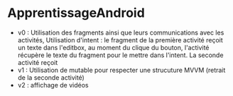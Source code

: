 # ApprentissageAndroid
- v0 : Utilisation des fragments ainsi que leurs communications avec les activités, Utilisation d'intent : le fragment de la première activité reçoit un texte dans l'editbox, au moment du clique du bouton, l'activité récupère le texte du fragment pour le mettre dans l'intent. La seconde activité reçoit
- v1 : Utilisation de mutable pour respecter une strucuture MVVM (retrait de la seconde activité)
- v2 : affichage de vidéos
